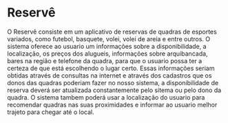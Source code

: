 # Reservê
O Reservê consiste em um aplicativo de reservas de quadras de esportes variados, como futebol, basquete, volei, volei de areia e entre outros. O sistema oferece ao usuario um informações sobre a disponibilidade, a localização, os preços dos alugueis, informações sobre arquibancada, bares na região e telefone da quadra, para que o usuario possa ter a certeza de que está escolhendo o lugar certo.
Essas  informações seriam obtidas através de consultas na internet e através dos cadastros que os donos das quadras poderiam fazer no nosso sistema, a disponibilidade de reserva deverá ser atualizada constantemente pelo sitema ou pelo dono da quadra.
O sistema tambem poderá usar a localização do usuario para recomendar quadras nas suas proximidades e informar ao usuario melhor trajeto para chegar até o local.
